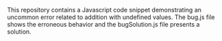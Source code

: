This repository contains a Javascript code snippet demonstrating an uncommon error related to addition with undefined values. The bug.js file shows the erroneous behavior and the bugSolution.js file presents a solution.
